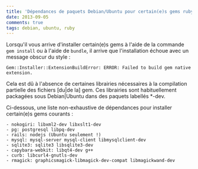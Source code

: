 ```yaml
---
title: 'Dépendances de paquets Debian/Ubuntu pour certain(e)s gems ruby'
date: 2013-09-05
comments: true
tags: debian, ubuntu, ruby
---
```

Lorsqu'il vous arrive d'installer certain(e)s gems à l'aide de la commande `gem install` ou à l'aide de `bundle`, il arrive que l'installation échoue avec un message obscur du style :

`Gem::Installer::ExtensionBuildError: ERROR: Failed to build gem native extension.`

Cela est dû à l'absence de certaines librairies nécessaires à la compilation partielle des fichiers [du|de la] gem. Ces librairies sont habituellement packagées sous Debian|Ubuntu dans des paquets labellés \*-dev.

Ci-dessous, une liste non-exhaustive de dépendances pour installer certain(e)s gems courants :

```
- nokogiri: libxml2-dev libxslt1-dev
- pg: postgresql libpq-dev
- rails: nodejs (Ubuntu seulement !)
- mysql: mysql-server mysql-client libmysqlclient-dev
- sqlite3: sqlite3 libsqlite3-dev
- capybara-webkit: libqt4-dev g++
- curb: libcurl4-gnutls-dev
- rmagick: graphicsmagick-libmagick-dev-compat libmagickwand-dev
```
